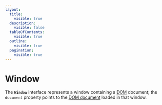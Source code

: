 ```yaml
---
layout:
  title:
    visible: true
  description:
    visible: false
  tableOfContents:
    visible: true
  outline:
    visible: true
  pagination:
    visible: true
---
```


# Window

The **`Window`** interface represents a window containing a [DOM](https://developer.mozilla.org/en-US/docs/Glossary/DOM) document; the `document` property points to the [DOM document](https://developer.mozilla.org/en-US/docs/Web/API/Document) loaded in that window.
